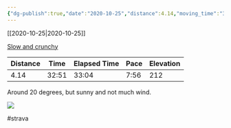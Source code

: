 ```yaml
---
{"dg-publish":true,"date":"2020-10-25","distance":4.14,"moving_time":"32:51","elapsed_time":"33:04","pace":"7:56","total_elevation_gain":212,"url":"https://www.strava.com/activities/4243061388","permalink":"/01-personal/strava/2020-10-25-slow-and-crunchy/","dgPassFrontmatter":true}
---
```



[[2020-10-25\|2020-10-25]]

[Slow and crunchy](https://www.strava.com/activities/4243061388)

| Distance | Time  | Elapsed Time | Pace | Elevation |
| -------- | ----- | ------------ | ---- | --------- |
| 4.14     | 32:51 | 33:04        | 7:56 | 212       |


Around 20 degrees, but sunny and not much wind.
    
![](https://dgtzuqphqg23d.cloudfront.net/YIz1mO3jRZTEw4ELA1YgDZ1qQNOr353gwVMJ2mWgWX8-510x767.jpg)

    

#strava
